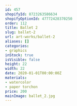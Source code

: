 ```yaml
---
id: 457
shopifyId: 8723263586634
shopifyOptionId: 47772428370250
order: 112
title: Ballet 2
slug: ballet-2
url: art-works/ballet-2
aliases: []
categories:
- graphics
inStock: true
isVisible: false
height: 22
width: 22
date: 2020-01-01T00:00:00Z
materials:
- watercolor
- paper torchon
price: 200
mainImage: ballet_2.jpg
---
```

